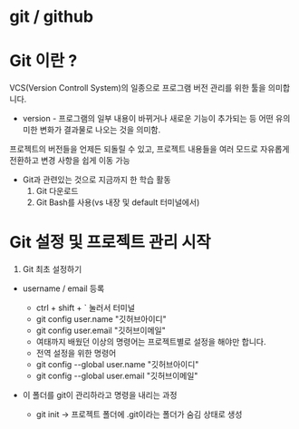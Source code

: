 # git / github

# Git 이란 ?
VCS(Version Controll System)의 일종으로 프로그램 버전 관리를 위한 툴을 의미합니다.
* version - 프로그램의 일부 내용이 바뀌거나 새로운 기능이 추가되는 등 어떤 유의미한 변화가 결과물로 나오는 것을 의미함.

프로젝트의 버전들을 언제든 되돌릴 수 있고, 프로젝트 내용들을 여러 모드로 자유롭게 전환하고 변경 사항을 쉽게 이동 가능

- Git과 관련있는 것으로 지금까지 한 학습 활동
    1. Git 다운로드
    2. Git Bash를 사용(vs 내장 및 default 터미널에서)

# Git 설정 및 프로젝트 관리 시작
1. Git 최초 설정하기
- username / email 등록
    - ctrl + shift + ` 눌러서 터미널
    - git config user.name "깃허브아이디"
    - git config user.email "깃허브이메일"
    - 여태까지 배웠던 이상의 명령어는 프로젝트별로 설정을 해야만 합니다.
    - 전역 설정을 위한 명령어
    - git config --global user.name "깃허브아이디"
    - git config --global user.email "깃허브이메일"

- 이 폴더를 git이 관리하라고 명령을 내리는 과정
    - git init → 프로젝트 폴더에 .git이라는 폴더가 숨김 상태로 생성 
